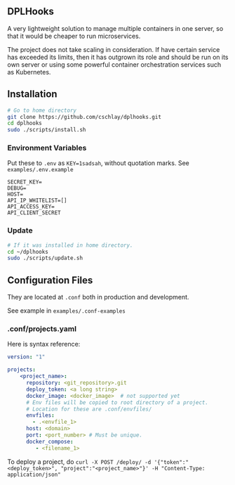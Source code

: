 ## DPLHooks

A very lightweight solution to manage multiple containers in one server,
so that it would be cheaper to run microservices.

The project does not take scaling in consideration.
If have certain service has exceeded its limits, then it has outgrown its role and
should be run on its own server or using some powerful container orchestration services such as Kubernetes.

## Installation

```bash
# Go to home directory
git clone https://github.com/cschlay/dplhooks.git
cd dplhooks
sudo ./scripts/install.sh
```

### Environment Variables

Put these to `.env` as `KEY=1sadsah`, without quotation marks.
See `examples/.env.example`

```
SECRET_KEY=
DEBUG=
HOST=
API_IP_WHITELIST=[]
API_ACCESS_KEY=
API_CLIENT_SECRET
```

### Update

```bash
# If it was installed in home directory.
cd ~/dplhooks
sudo ./scripts/update.sh
```

## Configuration Files

They are located at `.conf` both in production and development.

See example in `examples/.conf-examples`

### .conf/projects.yaml

Here is syntax reference:

```yaml
version: "1"

projects:
    <project_name>:
      repository: <git_repository>.git
      deploy_token: <a long string> 
      docker_image: <docker_image>  # not supported yet
      # Env files will be copied to root directory of a project.
      # Location for these are .conf/envfiles/
      envfiles:
        - .<envfile_1>
      host: <domain>
      port: <port_number> # Must be unique.
      docker_compose:
         - <filename_1>
```

To deploy a project, do `curl -X POST /deploy/ -d '{"token":"<deploy_token>", "project":"<project_name>"}' -H "Content-Type: application/json"`
